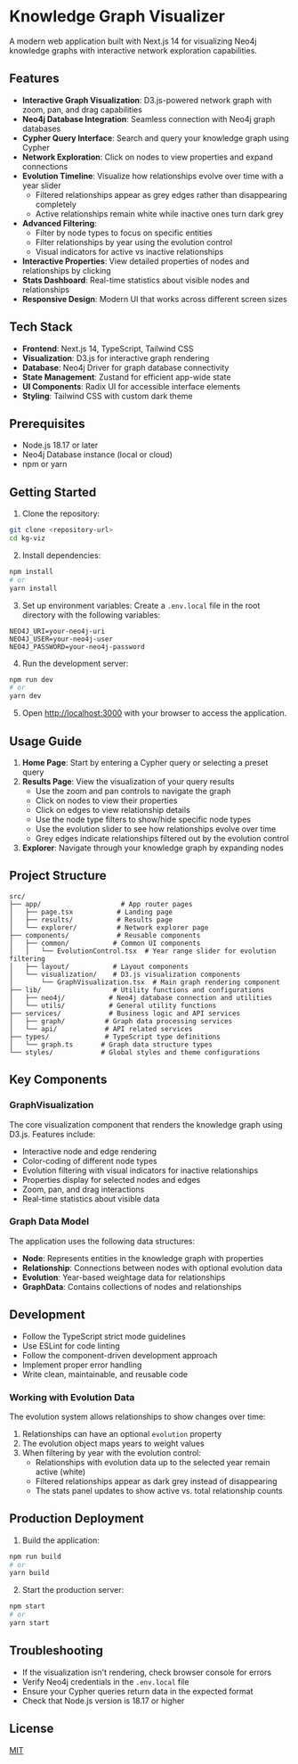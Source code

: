 # Knowledge Graph Visualizer

A modern web application built with Next.js 14 for visualizing Neo4j knowledge graphs with interactive network exploration capabilities.

## Features

- **Interactive Graph Visualization**: D3.js-powered network graph with zoom, pan, and drag capabilities
- **Neo4j Database Integration**: Seamless connection with Neo4j graph databases
- **Cypher Query Interface**: Search and query your knowledge graph using Cypher
- **Network Exploration**: Click on nodes to view properties and expand connections
- **Evolution Timeline**: Visualize how relationships evolve over time with a year slider
  - Filtered relationships appear as grey edges rather than disappearing completely
  - Active relationships remain white while inactive ones turn dark grey
- **Advanced Filtering**:
  - Filter by node types to focus on specific entities
  - Filter relationships by year using the evolution control
  - Visual indicators for active vs inactive relationships
- **Interactive Properties**: View detailed properties of nodes and relationships by clicking
- **Stats Dashboard**: Real-time statistics about visible nodes and relationships
- **Responsive Design**: Modern UI that works across different screen sizes

## Tech Stack

- **Frontend**: Next.js 14, TypeScript, Tailwind CSS
- **Visualization**: D3.js for interactive graph rendering
- **Database**: Neo4j Driver for graph database connectivity
- **State Management**: Zustand for efficient app-wide state
- **UI Components**: Radix UI for accessible interface elements
- **Styling**: Tailwind CSS with custom dark theme

## Prerequisites

- Node.js 18.17 or later
- Neo4j Database instance (local or cloud)
- npm or yarn

## Getting Started

1. Clone the repository:
```bash
git clone <repository-url>
cd kg-viz
```

2. Install dependencies:
```bash
npm install
# or
yarn install
```

3. Set up environment variables:
Create a `.env.local` file in the root directory with the following variables:
```env
NEO4J_URI=your-neo4j-uri
NEO4J_USER=your-neo4j-user
NEO4J_PASSWORD=your-neo4j-password
```

4. Run the development server:
```bash
npm run dev
# or
yarn dev
```

5. Open [http://localhost:3000](http://localhost:3000) with your browser to access the application.

## Usage Guide

1. **Home Page**: Start by entering a Cypher query or selecting a preset query
2. **Results Page**: View the visualization of your query results
   - Use the zoom and pan controls to navigate the graph
   - Click on nodes to view their properties
   - Click on edges to view relationship details
   - Use the node type filters to show/hide specific node types
   - Use the evolution slider to see how relationships evolve over time
   - Grey edges indicate relationships filtered out by the evolution control
3. **Explorer**: Navigate through your knowledge graph by expanding nodes

## Project Structure

```
src/
├── app/                    # App router pages
│   ├── page.tsx           # Landing page
│   ├── results/           # Results page
│   └── explorer/          # Network explorer page
├── components/            # Reusable components
│   ├── common/           # Common UI components
│   │   └── EvolutionControl.tsx  # Year range slider for evolution filtering
│   ├── layout/           # Layout components
│   └── visualization/    # D3.js visualization components
│       └── GraphVisualization.tsx  # Main graph rendering component
├── lib/                  # Utility functions and configurations
│   ├── neo4j/           # Neo4j database connection and utilities
│   └── utils/           # General utility functions
├── services/            # Business logic and API services
│   ├── graph/          # Graph data processing services
│   └── api/            # API related services
├── types/              # TypeScript type definitions
│   └── graph.ts       # Graph data structure types
└── styles/            # Global styles and theme configurations
```

## Key Components

### GraphVisualization

The core visualization component that renders the knowledge graph using D3.js. Features include:

- Interactive node and edge rendering
- Color-coding of different node types
- Evolution filtering with visual indicators for inactive relationships
- Properties display for selected nodes and edges
- Zoom, pan, and drag interactions
- Real-time statistics about visible data

### Graph Data Model

The application uses the following data structures:

- **Node**: Represents entities in the knowledge graph with properties
- **Relationship**: Connections between nodes with optional evolution data
- **Evolution**: Year-based weightage data for relationships
- **GraphData**: Contains collections of nodes and relationships

## Development

- Follow the TypeScript strict mode guidelines
- Use ESLint for code linting
- Follow the component-driven development approach
- Implement proper error handling
- Write clean, maintainable, and reusable code

### Working with Evolution Data

The evolution system allows relationships to show changes over time:

1. Relationships can have an optional `evolution` property
2. The evolution object maps years to weight values
3. When filtering by year with the evolution control:
   - Relationships with evolution data up to the selected year remain active (white)
   - Filtered relationships appear as dark grey instead of disappearing
   - The stats panel updates to show active vs. total relationship counts

## Production Deployment

1. Build the application:
```bash
npm run build
# or
yarn build
```

2. Start the production server:
```bash
npm start
# or
yarn start
```

## Troubleshooting

- If the visualization isn't rendering, check browser console for errors
- Verify Neo4j credentials in the `.env.local` file
- Ensure your Cypher queries return data in the expected format
- Check that Node.js version is 18.17 or higher

## License

[MIT](LICENSE)
